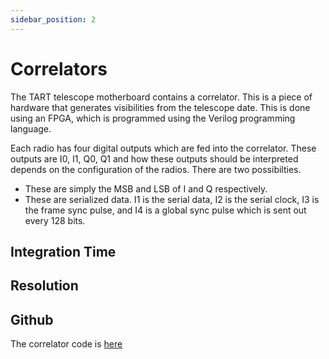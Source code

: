 ```yaml
---
sidebar_position: 2
---
```


# Correlators


The TART telescope motherboard contains a correlator. This is a piece of hardware that generates visibilities from the telescope date. This is done using an FPGA, which is programmed using the Verilog programming language.

Each radio has four digital outputs which are fed into the correlator. These outputs are I0, I1, Q0, Q1 and how these outputs should be interpreted depends on the configuration of the radios. There are two possibilties.

* These are simply the MSB and LSB of I and Q respectively.
* These are serialized data. I1 is the serial data, I2 is the serial clock, I3 is the frame sync pulse, and I4 is a global sync pulse which is sent out every 128 bits.


## Integration Time


## Resolution

## Github

The correlator code is [here](https://github.com/tart-telescope/signal_pipeline)
